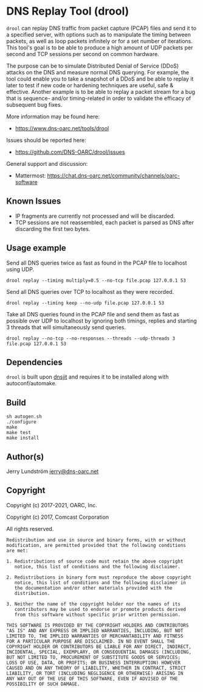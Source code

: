 # DNS Replay Tool (drool)

`drool` can replay DNS traffic from packet capture (PCAP) files and send
it to a specified server, with options such as to manipulate the timing
between packets, as well as loop packets infinitely or for a set number
of iterations. This tool's goal is to be able to produce a high amount
of UDP packets per second and TCP sessions per second on common hardware.

The purpose can be to simulate Distributed Denial of Service (DDoS) attacks
on the DNS and measure normal DNS querying. For example, the tool could
enable you to take a snapshot of a DDoS and be able to replay it later
to test if new code or hardening techniques are useful, safe & effective.
Another example is to be able to replay a packet stream for a
bug that is sequence- and/or timing-related in order to validate the
efficacy of subsequent bug fixes.

More information may be found here:
- https://www.dns-oarc.net/tools/drool

Issues should be reported here:
- https://github.com/DNS-OARC/drool/issues

General support and discussion:
- Mattermost: https://chat.dns-oarc.net/community/channels/oarc-software

## Known Issues

- IP fragments are currently not processed and will be discarded.
- TCP sessions are not reassembled, each packet is parsed as DNS after
  discarding the first two bytes.

## Usage example

Send all DNS queries twice as fast as found in the PCAP file to localhost
using UDP.

```shell
drool replay --timing multiply=0.5 --no-tcp file.pcap 127.0.0.1 53
```

Send all DNS queries over TCP to localhost as they were recorded.

```shell
drool replay --timing keep --no-udp file.pcap 127.0.0.1 53
```

Take all DNS queries found in the PCAP file and send them as fast as possible
over UDP to localhost by ignoring both timings, replies and starting 3 threads
that will simultaneously send queries.

```shell
drool replay --no-tcp --no-responses --threads --udp-threads 3 file.pcap 127.0.0.1 53
```

## Dependencies

`drool` is built upon [dnsjit](https://github.com/DNS-OARC/dnsjit) and
requires it to be installed along with autoconf/automake.

## Build

```
sh autogen.sh
./configure
make
make test
make install
```

## Author(s)

Jerry Lundström <jerry@dns-oarc.net>

## Copyright

Copyright (c) 2017-2021, OARC, Inc.

Copyright (c) 2017, Comcast Corporation

All rights reserved.

```
Redistribution and use in source and binary forms, with or without
modification, are permitted provided that the following conditions
are met:

1. Redistributions of source code must retain the above copyright
   notice, this list of conditions and the following disclaimer.

2. Redistributions in binary form must reproduce the above copyright
   notice, this list of conditions and the following disclaimer in
   the documentation and/or other materials provided with the
   distribution.

3. Neither the name of the copyright holder nor the names of its
   contributors may be used to endorse or promote products derived
   from this software without specific prior written permission.

THIS SOFTWARE IS PROVIDED BY THE COPYRIGHT HOLDERS AND CONTRIBUTORS
"AS IS" AND ANY EXPRESS OR IMPLIED WARRANTIES, INCLUDING, BUT NOT
LIMITED TO, THE IMPLIED WARRANTIES OF MERCHANTABILITY AND FITNESS
FOR A PARTICULAR PURPOSE ARE DISCLAIMED. IN NO EVENT SHALL THE
COPYRIGHT HOLDER OR CONTRIBUTORS BE LIABLE FOR ANY DIRECT, INDIRECT,
INCIDENTAL, SPECIAL, EXEMPLARY, OR CONSEQUENTIAL DAMAGES (INCLUDING,
BUT NOT LIMITED TO, PROCUREMENT OF SUBSTITUTE GOODS OR SERVICES;
LOSS OF USE, DATA, OR PROFITS; OR BUSINESS INTERRUPTION) HOWEVER
CAUSED AND ON ANY THEORY OF LIABILITY, WHETHER IN CONTRACT, STRICT
LIABILITY, OR TORT (INCLUDING NEGLIGENCE OR OTHERWISE) ARISING IN
ANY WAY OUT OF THE USE OF THIS SOFTWARE, EVEN IF ADVISED OF THE
POSSIBILITY OF SUCH DAMAGE.
```
